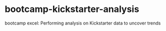 # bootcamp-kickstarter-analysis
bootcamp excel: Performing analysis on Kickstarter data to uncover trends

